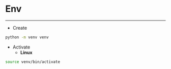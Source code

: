 # Env
---
- Create
```sh
python -m venv venv
```
- Activate
  - **Linux**
```sh
source venv/bin/activate
```
